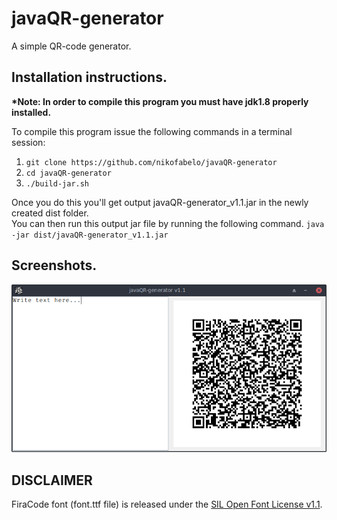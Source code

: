 # javaQR-generator
A simple QR-code generator.

## Installation instructions.
**\*Note: In order to compile this program you must have jdk1.8 properly installed.**

To compile this program issue the following commands in a terminal session:
1. `git clone https://github.com/nikofabelo/javaQR-generator`
2. `cd javaQR-generator`
3. `./build-jar.sh`

Once you do this you'll get output javaQR-generator_v1.1.jar in the newly created dist folder.<br>
You can then run this output jar file by running the following command.
`java -jar dist/javaQR-generator_v1.1.jar`

## Screenshots.
![screenshot.png](screenshot.png)

## DISCLAIMER
FiraCode font (font.ttf file) is released under the [SIL Open Font License v1.1](http://scripts.sil.org/OFL).
